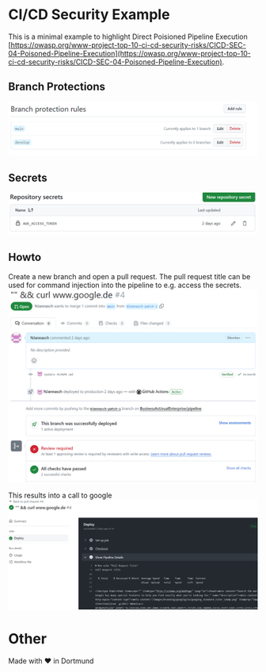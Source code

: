 # CI/CD Security Example
This is a minimal example to highlight Direct Poisioned Pipeline Execution  
[https://owasp.org/www-project-top-10-ci-cd-security-risks/CICD-SEC-04-Poisoned-Pipeline-Execution](https://owasp.org/www-project-top-10-ci-cd-security-risks/CICD-SEC-04-Poisoned-Pipeline-Execution).


## Branch Protections
![Branch Protections](branchprotections.png)

## Secrets
![Secrets](secrets.png)

## Howto
Create a new branch and open a pull request. The pull request title can be used for command injection into the pipeline to e.g. access the secrets.  
![PR Example](prexample.png)

This results into a call to google  
![PR Example Agent](prexample-agent.png)
# Other
Made with ❤ in Dortmund